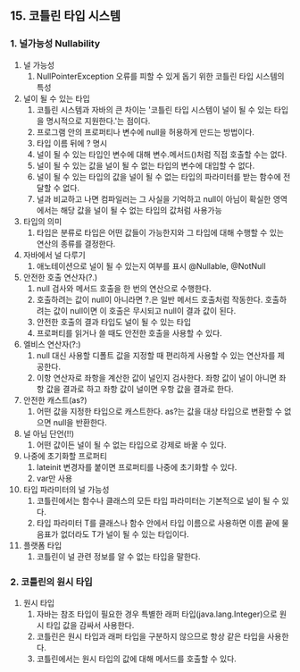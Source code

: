 ## 15. 코틀린 타입 시스템
### 1. 널가능성 Nullability
1. 널 가능성
    1. NullPointerException 오류를 피할 수 있게 돕기 위한 코틀린 타입 시스템의 특성
2. 널이 될 수 있는 타입
    1. 코틀린 시스템과 자바의 큰 차이는 '코틀린 타입 시스템이 널이 될 수 있는 타입을 명시적으로 지원한다.'는 점이다.
    2. 프로그램 안의 프로퍼티나 변수에 null을 허용하게 만드는 방법이다.
    3. 타입 이름 뒤에 ? 명시
    4. 널이 될 수 있는 타입인 변수에 대해 변수.메서드()처럼 직접 호출할 수는 없다.
    5. 널이 될 수 있는 값을 널이 될 수 없는 타입의 변수에 대입할 수 없다.
    6. 널이 될 수 있는 타입의 값을 널이 될 수 없는 타입의 파라미터를 받는 함수에 전달할 수 없다.
    7. 널과 비교하고 나면 컴파일러는 그 사실을 기억하고 null이 아님이 확실한 영역에서는 해당 값을 널이 될 수 없는 타입의 값처럼 사용가능
3. 타입의 의미
    1. 타입은 분류로 타입은 어떤 값들이 가능한지와 그 타입에 대해 수행할 수 있는 연산의 종류를 결정한다.
4. 자바에서 널 다루기
    1. 애노테이션으로 널이 될 수 있는지 여부를 표시 @Nullable, @NotNull 
5. 안전한 호출 연산자(?.)
    1. null 검사와 메서드 호출을 한 번의 연산으로 수행한다.
    2. 호출하려는 값이 null이 아니라면 ?.은 일반 메서드 호출처럼 작동한다. 호출하려는 값이 null이면 이 호출은 무시되고 null이 결과 값이 된다.
    3. 안전한 호출의 결과 타입도 널이 될 수 있는 타입
    4. 프로퍼티를 읽거나 쓸 때도 안전한 호출을 사용할 수 있다.
6. 엘비스 연산자(?:)
    1. null 대신 사용할 디폴트 값을 지정할 때 편리하게 사용할 수 있는 연산자를 제공한다.
    2. 이항 연산자로 좌항을 계산한 값이 널인지 검사한다. 좌항 값이 널이 아니면 좌항 값을 결과로 하고 좌항 값이 널이면 우항 값을 결과로 한다.
7. 안전한 캐스트(as?)
    1. 어떤 값을 지정한 타입으로 캐스트한다. as?는 값을 대상 타입으로 변환할 수 없으면 null을 반환한다.
8. 널 아님 단언(!!)
    1. 어떤 값이든 널이 될 수 없는 타입으로 강제로 바꿀 수 있다.
9. 나중에 초기화할 프로퍼티
    1. lateinit 변경자를 붙이면 프로퍼티를 나중에 초기화할 수 있다.
    2. var만 사용
10. 타입 파라미터의 널 가능성
    1. 코틀린에서는 함수나 클래스의 모든 타입 파라미터는 기본적으로 널이 될 수 있다.
    2. 타입 파라미터 T를 클래스나 함수 안에서 타입 이름으로 사용하면 이름 끝에 물음표가 없더라도 T가 널이 될 수 있는 타입이다.
11. 플랫폼 타입
    1. 코틀린이 널 관련 정보를 알 수 없는 타입을 말한다.

### 2. 코틀린의 원시 타입
1. 원시 타입
    1. 자바는 참조 타입이 필요한 경우 특별한 래퍼 타입(java.lang.Integer)으로 원시 타입 값을 감싸서 사용한다.
    2. 코틀린은 원시 타입과 래퍼 타입을 구분하지 않으므로 항상 같은 타입을 사용한다.
    3. 코틀린에서는 원시 타입의 값에 대해 메서드를 호출할 수 있다.
